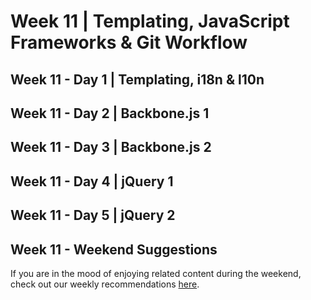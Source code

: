 # Week 11 | Templating, JavaScript Frameworks & Git Workflow

## Week 11 - Day 1 | Templating, i18n & l10n

## Week 11 - Day 2 | Backbone.js 1

## Week 11 - Day 3 | Backbone.js 2

## Week 11 - Day 4 | jQuery 1

## Week 11 - Day 5 | jQuery 2

## Week 11 - Weekend Suggestions

If you are in the mood of enjoying related content during the weekend, check out our weekly recommendations [here](WEEKEND.md).